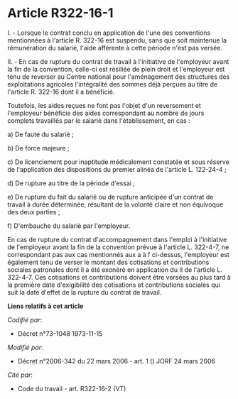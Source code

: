 # Article R322-16-1

I. - Lorsque le contrat conclu en application de l'une des conventions mentionnées à l'article R. 322-16 est suspendu, sans
que soit maintenue la rémunération du salarié, l'aide afférente à cette période n'est pas versée.

II. - En cas de rupture du contrat de travail à l'initiative de l'employeur avant la fin de la convention, celle-ci est
résiliée de plein droit et l'employeur est tenu de reverser au Centre national pour l'aménagement des structures des
exploitations agricoles l'intégralité des sommes déjà perçues au titre de l'article R. 322-16 dont il a bénéficié.

Toutefois, les aides reçues ne font pas l'objet d'un reversement et l'employeur bénéficie des aides correspondant au nombre
de jours complets travaillés par le salarié dans l'établissement, en cas :

a) De faute du salarié ;

b) De force majeure ;

c) De licenciement pour inaptitude médicalement constatée et sous réserve de l'application des dispositions du premier alinéa
de l'article L. 122-24-4 ;

d) De rupture au titre de la période d'essai ;

e) De rupture du fait du salarié ou de rupture anticipée d'un contrat de travail à durée déterminée, résultant de la volonté
claire et non équivoque des deux parties ;

f) D'embauche du salarié par l'employeur.

En cas de rupture du contrat d'accompagnement dans l'emploi à l'initiative de l'employeur avant la fin de la convention
prévue à l'article L. 322-4-7, ne correspondant pas aux cas mentionnés aux a à f ci-dessus, l'employeur est également tenu de
verser le montant des cotisations et contributions sociales patronales dont il a été exonéré en application du II de
l'article L. 322-4-7. Ces cotisations et contributions doivent être versées au plus tard à la première date d'exigibilité des
cotisations et contributions sociales qui suit la date d'effet de la rupture du contrat de travail.

**Liens relatifs à cet article**

_Codifié par_:

  - Décret n°73-1048 1973-11-15

_Modifié par_:

  - Décret n°2006-342 du 22 mars 2006 - art. 1 () JORF 24 mars 2006

_Cité par_:

  - Code du travail - art. R322-16-2 (VT)

